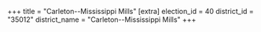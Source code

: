 +++
title = "Carleton--Mississippi Mills"
[extra]
election_id = 40
district_id = "35012"
district_name = "Carleton--Mississippi Mills"
+++
